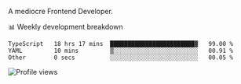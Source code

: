A mediocre Frontend Developer.

📊 Weekly development breakdown
<!--START_SECTION:waka-->

```text
TypeScript   18 hrs 17 mins  ████████████████████████▓   99.00 %
YAML         10 mins         ▒░░░░░░░░░░░░░░░░░░░░░░░░   00.91 %
Other        0 secs          ░░░░░░░░░░░░░░░░░░░░░░░░░   00.05 %
```

<!--END_SECTION:waka-->

<img src="https://gpvc.arturio.dev/iqbalfasri" alt="Profile views"/>
